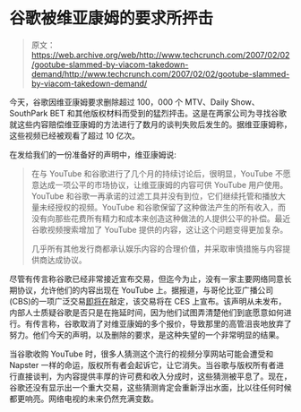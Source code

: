 # 谷歌被维亚康姆的要求所抨击

> 原文：<https://web.archive.org/web/http://www.techcrunch.com/2007/02/02/gootube-slammed-by-viacom-takedown-demand/http://www.techcrunch.com/2007/02/02/gootube-slammed-by-viacom-takedown-demand/>

今天，谷歌因维亚康姆要求删除超过 100，000 个 MTV、Daily Show、SouthPark BET 和其他版权材料而受到的猛烈抨击。这是在两家公司为寻找谷歌就这些内容赔偿维亚康姆的方法进行了数月的谈判失败后发生的。据维亚康姆称，这些视频已经被观看了超过 10 亿次。

在发给我们的一份准备好的声明中，维亚康姆说:

> 在与 YouTube 和谷歌进行了几个月的持续讨论后，很明显，YouTube 不愿意达成一项公平的市场协议，让维亚康姆的内容可供 YouTube 用户使用。YouTube 和谷歌一再承诺的过滤工具并没有到位，它们继续托管和播放大量未经授权的视频。YouTube 和谷歌保留了这种做法产生的所有收入，而没有向那些花费所有精力和成本来创造这种做法的人提供公平的补偿。最近谷歌视频搜索增加了 YouTube 提供的内容，这让这个问题变得更加复杂。
> 
> 几乎所有其他发行商都承认娱乐内容的合理价值，并采取审慎措施与内容提供商达成协议。

尽管有传言称谷歌已经非常接近宣布交易，但迄今为止，没有一家主要网络同意长期协议，允许他们的内容出现在 YouTube 上。据报道，与哥伦比亚广播公司(CBS)的一项广泛交易[即将在](https://web.archive.org/web/20080829143649/http://www.techcrunch.com/2007/01/12/google-snag-what-snag/)敲定，该交易将在 CES 上宣布。该声明从未发布，内部人士质疑谷歌是否只是在拖延时间，因为他们试图弄清楚他们到底愿意如何进行。有传言称，谷歌取消了对维亚康姆的多个报价，导致那里的高管沮丧地放弃了努力。他们今天的声明，以及删除的要求，是这种失望的一个非常明显的结果。

当谷歌收购 YouTube 时，很多人猜测这个流行的视频分享网站可能会遭受和 Napster 一样的命运，版权所有者会起诉它，让它消失。当谷歌与版权所有者进行直接谈判，为内容提供丰厚的许可费和收入分成时，这些猜测被平息了。现在，谷歌还没有显示出一个重大交易，这些猜测肯定会重新浮出水面，比以往任何时候都更响亮。网络电视的未来仍然充满变数。